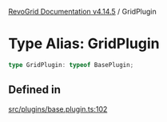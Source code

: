 [RevoGrid Documentation v4.14.5](README.md) / GridPlugin

# Type Alias: GridPlugin

```ts
type GridPlugin: typeof BasePlugin;
```

## Defined in

[src/plugins/base.plugin.ts:102](https://github.com/revolist/revogrid/blob/395fb64310e6654557393205ff295dbb2f4142c5/src/plugins/base.plugin.ts#L102)
